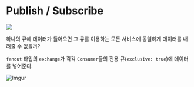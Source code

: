 # Publish / Subscribe

![](https://www.rabbitmq.com/img/tutorials/python-three-overall.png)

하나의 큐에 데이터가 들어오면 그 큐를 이용하는 모든 서비스에 동일하게 데이터를 내려줄 수 없을까?

`fanout` 타입의 `exchange`가 각각 `Consumer`들의 전용 큐(`exclusive: true`)에 데이터를 넣어준다.

![Imgur](https://i.imgur.com/iIXZTBQ.png)